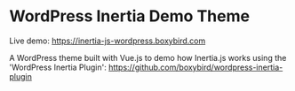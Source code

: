 # WordPress Inertia Demo Theme

Live demo: https://inertia-js-wordpress.boxybird.com

A WordPress theme built with Vue.js to demo how Inertia.js works using the 'WordPress Inertia Plugin': https://github.com/boxybird/wordpress-inertia-plugin
